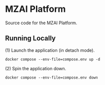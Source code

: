 # MZAI Platform

Source code for the MZAI Platform.

## Running Locally

(1) Launch the application (in detach mode).

```
docker compose --env-file=compose.env up -d
```

(2) Spin the application down.

```
docker compose --env-file=compose.env down
```
